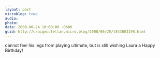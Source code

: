 ```yaml
---
layout: post
microblog: true
audio: 
photo: 
date: 2008-06-24 18:00:00 -0600
guid: http://craigmcclellan.micro.blog/2008/06/25/t843681198.html
---
```

cannot feel his legs from playing ultimate, but is still wishing Laura a Happy Birthday!
